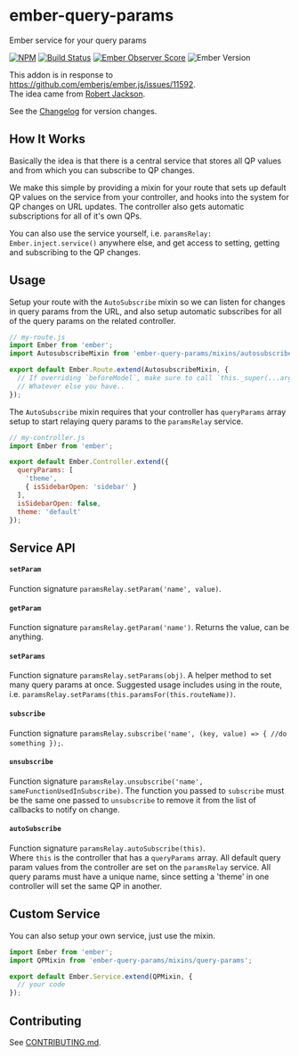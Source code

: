 # ember-query-params

Ember service for your query params

[![NPM][npm-badge-img]][npm-badge-link]
[![Build Status][travis-badge]][travis-badge-url]
[![Ember Observer Score][ember-observer-badge]][ember-observer-url]
![Ember Version][ember-version]

This addon is in response to https://github.com/emberjs/ember.js/issues/11592.  
The idea came from [Robert Jackson].

See the [Changelog] for version changes.


## How It Works

Basically the idea is that there is a central service that stores all QP values
and from which you can subscribe to QP changes.

We make this simple by providing a mixin for your route that sets up default QP
values on the service from your controller, and hooks into the system for QP changes
on URL updates. The controller also gets automatic subscriptions for all of it's own
QPs.

You can also use the service yourself, i.e. `paramsRelay: Ember.inject.service()` anywhere
else, and get access to setting, getting and subscribing to the QP changes.


## Usage

Setup your route with the `AutoSubscribe` mixin so we can listen for changes
in query params from the URL, and also setup automatic subscribes for all
of the query params on the related controller.

```js
// my-route.js
import Ember from 'ember';
import AutosubscribeMixin from 'ember-query-params/mixins/autosubscribe';

export default Ember.Route.extend(AutosubscribeMixin, {
  // If overriding `beforeModel`, make sure to call `this._super(...arguments)`.
  // Whatever else you have..
});
```

The `AutoSubscribe` mixin requires that your controller has `queryParams` array
setup to start relaying query params to the `paramsRelay` service.

```js
// my-controller.js
import Ember from 'ember';

export default Ember.Controller.extend({
  queryParams: [
    'theme',
    { isSidebarOpen: 'sidebar' }
  ],
  isSidebarOpen: false,
  theme: 'default'
});
```


## Service API

#### `setParam`

Function signature `paramsRelay.setParam('name', value)`.

#### `getParam`

Function signature `paramsRelay.getParam('name')`. Returns the value, can be anything.

#### `setParams`

Function signature `paramsRelay.setParams(obj)`.
A helper method to set many query params at once. Suggested usage includes
using in the route, i.e. `paramsRelay.setParams(this.paramsFor(this.routeName))`.

#### `subscribe`

Function signature `paramsRelay.subscribe('name', (key, value) => { //do something });`.

#### `unsubscribe`

Function signature `paramsRelay.unsubscribe('name', sameFunctionUsedInSubscribe)`.
The function you passed to `subscribe` must be the same one passed to `unsubscribe` to remove it from
the list of callbacks to notify on change.

#### `autoSubscribe`

Function signature `paramsRelay.autoSubscribe(this)`.  
Where `this` is the controller that has a `queryParams` array.
All default query param values from the controller are set on the `paramsRelay` service.
All query params must have a unique name, since setting a 'theme' in one controller will set the same QP in another.


## Custom Service

You can also setup your own service, just use the mixin.

```js
import Ember from 'ember';
import QPMixin from 'ember-query-params/mixins/query-params';

export default Ember.Service.extend(QPMixin, {
  // your code
});
```

## Contributing

See [CONTRIBUTING.md].

[npm-badge-img]: https://badge.fury.io/js/ember-query-params.svg
[npm-badge-link]: http://badge.fury.io/js/ember-query-params
[travis-badge]: https://travis-ci.org/knownasilya/ember-query-params.svg
[travis-badge-url]: https://travis-ci.org/knownasilya/ember-query-params
[ember-observer-badge]: http://emberobserver.com/badges/ember-query-params.svg
[ember-observer-url]: http://emberobserver.com/addons/ember-query-params
[ember-version]: https://embadge.io/v1/badge.svg?start=1.13.0
[Robert Jackson]: https://github.com/rwjblue
[polyfill]: https://github.com/babel/ember-cli-babel#polyfill
[CONTRIBUTING.md]: CONTRIBUTING.md
[Changelog]: CHANGELOG.md
